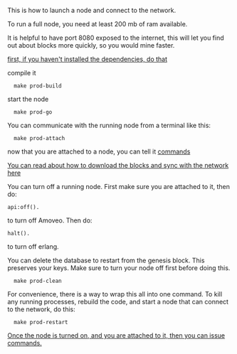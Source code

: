This is how to launch a node and connect to the network.

To run a full node, you need at least 200 mb of ram available.

It is helpful to have port 8080 exposed to the internet, this will let you find out about blocks more quickly, so you would mine faster.


[first, if you haven't installed the dependencies, do that](/docs/getting-started/dependencies.md)

compile it
```
  make prod-build
```
start the node
```
  make prod-go
```

You can communicate with the running node from a terminal like this:
```
  make prod-attach
```
now that you are attached to a node, you can tell it [commands](/docs/api/commands.md)

[You can read about how to download the blocks and sync with the network here](/docs/getting-started/sync.md)


You can turn off a running node.
First make sure you are attached to it, then do:
```
api:off().
```
to turn off Amoveo.
Then do:
```
halt().
```
to turn off erlang.


You can delete the database to restart from the genesis block. This preserves your keys.
Make sure to turn your node off first before doing this.
```
  make prod-clean
```

For convenience, there is a way to wrap this all into one command. To kill any running processes, rebuild the code, and start a node that can connect to the network, do this:
```
  make prod-restart
```


[Once the node is turned on, and you are attached to it, then you can issue commands.](../api/commands.md)